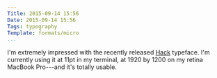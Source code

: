 ```yaml
---
Title: 2015-09-14 15:56
Date: 2015-09-14 15:56
Tags: typography
Template: formats/micro
...
```


I'm extremely impressed with the recently released [Hack] typeface. I'm 
currently using it at 11pt in my terminal, at 1920 by 1200 on my retina MacBook
Pro---and it's totally usable.

[Hack]: http://sourcefoundry.org/hack/